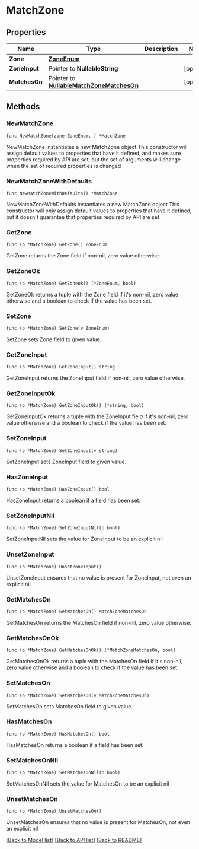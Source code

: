 # MatchZone

## Properties

Name | Type | Description | Notes
------------ | ------------- | ------------- | -------------
**Zone** | [**ZoneEnum**](ZoneEnum.md) |  | 
**ZoneInput** | Pointer to **NullableString** |  | [optional] 
**MatchesOn** | Pointer to [**NullableMatchZoneMatchesOn**](MatchZoneMatchesOn.md) |  | [optional] 

## Methods

### NewMatchZone

`func NewMatchZone(zone ZoneEnum, ) *MatchZone`

NewMatchZone instantiates a new MatchZone object
This constructor will assign default values to properties that have it defined,
and makes sure properties required by API are set, but the set of arguments
will change when the set of required properties is changed

### NewMatchZoneWithDefaults

`func NewMatchZoneWithDefaults() *MatchZone`

NewMatchZoneWithDefaults instantiates a new MatchZone object
This constructor will only assign default values to properties that have it defined,
but it doesn't guarantee that properties required by API are set

### GetZone

`func (o *MatchZone) GetZone() ZoneEnum`

GetZone returns the Zone field if non-nil, zero value otherwise.

### GetZoneOk

`func (o *MatchZone) GetZoneOk() (*ZoneEnum, bool)`

GetZoneOk returns a tuple with the Zone field if it's non-nil, zero value otherwise
and a boolean to check if the value has been set.

### SetZone

`func (o *MatchZone) SetZone(v ZoneEnum)`

SetZone sets Zone field to given value.


### GetZoneInput

`func (o *MatchZone) GetZoneInput() string`

GetZoneInput returns the ZoneInput field if non-nil, zero value otherwise.

### GetZoneInputOk

`func (o *MatchZone) GetZoneInputOk() (*string, bool)`

GetZoneInputOk returns a tuple with the ZoneInput field if it's non-nil, zero value otherwise
and a boolean to check if the value has been set.

### SetZoneInput

`func (o *MatchZone) SetZoneInput(v string)`

SetZoneInput sets ZoneInput field to given value.

### HasZoneInput

`func (o *MatchZone) HasZoneInput() bool`

HasZoneInput returns a boolean if a field has been set.

### SetZoneInputNil

`func (o *MatchZone) SetZoneInputNil(b bool)`

 SetZoneInputNil sets the value for ZoneInput to be an explicit nil

### UnsetZoneInput
`func (o *MatchZone) UnsetZoneInput()`

UnsetZoneInput ensures that no value is present for ZoneInput, not even an explicit nil
### GetMatchesOn

`func (o *MatchZone) GetMatchesOn() MatchZoneMatchesOn`

GetMatchesOn returns the MatchesOn field if non-nil, zero value otherwise.

### GetMatchesOnOk

`func (o *MatchZone) GetMatchesOnOk() (*MatchZoneMatchesOn, bool)`

GetMatchesOnOk returns a tuple with the MatchesOn field if it's non-nil, zero value otherwise
and a boolean to check if the value has been set.

### SetMatchesOn

`func (o *MatchZone) SetMatchesOn(v MatchZoneMatchesOn)`

SetMatchesOn sets MatchesOn field to given value.

### HasMatchesOn

`func (o *MatchZone) HasMatchesOn() bool`

HasMatchesOn returns a boolean if a field has been set.

### SetMatchesOnNil

`func (o *MatchZone) SetMatchesOnNil(b bool)`

 SetMatchesOnNil sets the value for MatchesOn to be an explicit nil

### UnsetMatchesOn
`func (o *MatchZone) UnsetMatchesOn()`

UnsetMatchesOn ensures that no value is present for MatchesOn, not even an explicit nil

[[Back to Model list]](../README.md#documentation-for-models) [[Back to API list]](../README.md#documentation-for-api-endpoints) [[Back to README]](../README.md)


